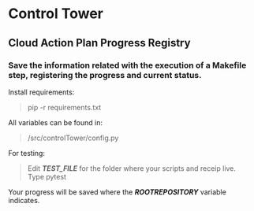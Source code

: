 <h1>Control Tower</h1>

<h2>Cloud Action Plan Progress Registry</h2>

<h3>Save the information related with the execution of a Makefile step, registering the progress and current status.</h3>

Install requirements:

> pip -r requirements.txt

All variables can be found in:

> /src/controlTower/config.py

For testing:

> Edit ***TEST_FILE*** for the folder where your scripts and receip live.\
> Type pytest

Your progress will be saved where the ***ROOTREPOSITORY*** variable indicates.
